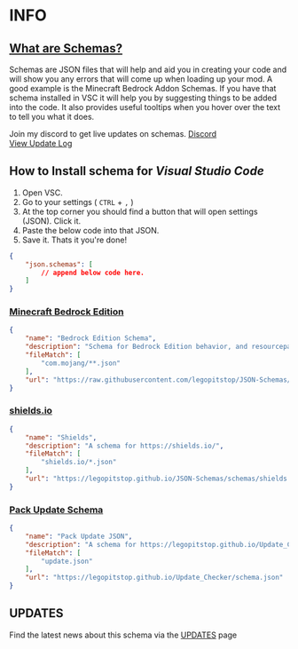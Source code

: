 # INFO

## [What are Schemas?](https://json-schema.org/understanding-json-schema/about.html)

Schemas are JSON files that will help and aid you in creating your code and
will show you any errors that will come up when loading up your mod. A good example
is the Minecraft Bedrock Addon Schemas. If you have that schema installed in VSC it will help
you by suggesting things to be added into the code. It also provides useful tooltips when you hover over the text to tell you what it does.

Join my discord to get live updates on schemas. [Discord](https://discord.gg/JbyTHWW)
<br>
[View Update Log](UPDATES.md)

## How to Install schema for *Visual Studio Code*

1. Open VSC. 
2. Go to your settings ( `CTRL` + `,` )
3. At the top corner you should find a button that will open settings (JSON). Click it.
4. Paste the below code into that JSON.
5. Save it. Thats it you're done!

```json
{
    "json.schemas": [
        // append below code here.
    ]
}
```

### [Minecraft Bedrock Edition](https://minecraft.fandom.com/wiki/Bedrock_Edition)

```json
{
    "name": "Bedrock Edition Schema",
    "description": "Schema for Bedrock Edition behavior, and resourcepacks.",
    "fileMatch": [
        "com.mojang/**.json"
    ],
    "url": "https://raw.githubusercontent.com/legopitstop/JSON-Schemas/main/schemas/bedrock/schema.json"
}
```

### [shields.io](https://shields.io/)

```json
{
    "name": "Shields",
    "description": "A schema for https://shields.io/",
    "fileMatch": [
        "shields.io/*.json"
    ],
    "url": "https://legopitstop.github.io/JSON-Schemas/schemas/shields.io/schema.json"
}
```

### [Pack Update Schema](https://legopitstop.github.io/Update_Checker/)

```json
{
    "name": "Pack Update JSON",
    "description": "A schema for https://legopitstop.github.io/Update_Checker/update-checker.html",
    "fileMatch": [
        "update.json"
    ],
    "url": "https://legopitstop.github.io/Update_Checker/schema.json"
}
```

## UPDATES

Find the latest news about this schema via the [UPDATES](UPDATES.md) page
